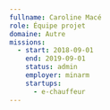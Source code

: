 ```yaml
---
fullname: Caroline Macé
role: Équipe projet
domaine: Autre
missions:
  - start: 2018-09-01
    end: 2019-09-01
    status: admin
    employer: minarm
    startups:
      - e-chauffeur
---
```

